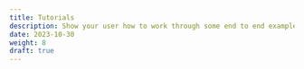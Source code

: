 ```yaml
---
title: Tutorials
description: Show your user how to work through some end to end examples.
date: 2023-10-30
weight: 8
draft: true
---
```

<!-- 
{{% pageinfo %}}
Page under construction.
{{% /pageinfo %}}

Tutorials are **complete worked examples** made up of **multiple tasks** that guide the user through a relatively simple but realistic scenario: building an application that uses some of your project’s features, for example. If you have already created some Examples for your project you can base Tutorials on them. This section is **optional**. However, remember that although you may not need this section at first, having tutorials can be useful to help your users engage with your example code, especially if there are aspects that need more explanation than you can easily provide in code comments.
 --> 
